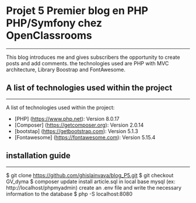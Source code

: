 # Projet 5 Premier blog en PHP PHP/Symfony chez OpenClassrooms
***
This blog introduces me and gives subscribers the opportunity to create posts and add comments.
the technologies used are PHP with MVC architecture, Library Boostrap and FontAwesome.
## A list of technologies used within the project
***
A list of technologies used within the project:
* [PHP] (https://www.php.net): Version 8.0.17
* [Composer] (https://getcomposer.org): Version 2.0.14
* [bootstap] (https://getbootstrap.com): Version 5.1.3
* [Fontawesome] (https://fontawesome.com): Version 5.15.4
## installation guide
***
$ git clone https://github.com/ghislainvava/blog_P5.git
$ git checkout GV_dyma
$ composer update
install article.sql in local base mysql (ex: http://localhost/phpmyadmin)
create an .env file and write the necessary information to the database
$ php -S localhost:8080


